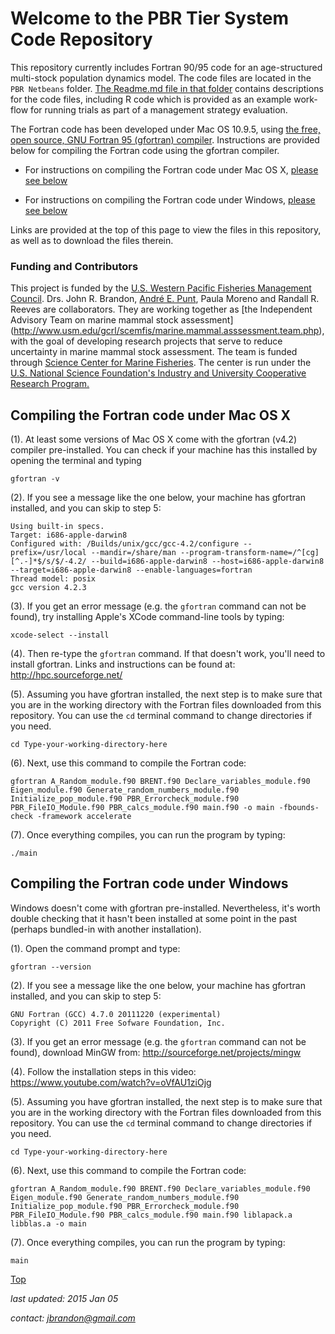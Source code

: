 # Welcome to the PBR Tier System Code Repository
This repository currently includes Fortran 90/95 code for an age-structured multi-stock population dynamics model</a>. The code files are located in the `PBR Netbeans` folder. <a href="https://github.com/John-Brandon/PBR-Tier-System/tree/master/PBR%20Netbeans" target="_blank">The Readme.md file in that folder</a> contains descriptions for the code files, including R code which is provided as an example work-flow for running trials as part of a management strategy evaluation.  

The Fortran code has been developed under Mac OS 10.9.5, using <a href="https://gcc.gnu.org/wiki/GFortran" target="_blank">the free, open source, GNU Fortran 95 (gfortran) compiler</a>. Instructions are provided below for compiling the Fortran code using the gfortran compiler. 

* For instructions on compiling the Fortran code under Mac OS X, [please see below](#compiling-the-fortran-code-under-mac-os)

* For instructions on compiling the Fortran code under Windows, [please see below](#compiling-the-fortran-code-under-windows)

Links are provided at the top of this page to view the files in this repository, as well as to download the files therein. 

### Funding and Contributors
This project is funded by the [U.S. Western Pacific Fisheries Management Council](http://www.wpcouncil.org/about-us/). Drs. John R. Brandon, [Andr&eacute; E. Punt](http://fish.washington.edu/people/punt/index.html), Paula Moreno and Randall R. Reeves are collaborators. They are working together as [the Independent Advisory Team on marine mammal stock assessment] (http://www.usm.edu/gcrl/scemfis/marine.mammal.asssessment.team.php), with the goal of developing research projects that serve to reduce uncertainty in marine mammal stock assessment. The team is funded through [Science Center for Marine Fisheries](http://scemfis.org/aboutus.html). The center is run under the [U.S. National Science Foundation's Industry and University Cooperative Research Program.](http://www.nsf.gov/eng/iip/iucrc/program.jsp) 


## Compiling the Fortran code under Mac OS X
(1). At least some versions of Mac OS X come with the gfortran (v4.2) compiler pre-installed. You can check if your machine has this installed by opening the terminal and typing
```shell
gfortran -v
``` 
(2). If you see a message like the one below, your machine has gfortran installed, and you can skip to step 5:
```shell
Using built-in specs.
Target: i686-apple-darwin8
Configured with: /Builds/unix/gcc/gcc-4.2/configure --prefix=/usr/local --mandir=/share/man --program-transform-name=/^[cg][^.-]*$/s/$/-4.2/ --build=i686-apple-darwin8 --host=i686-apple-darwin8 --target=i686-apple-darwin8 --enable-languages=fortran
Thread model: posix
gcc version 4.2.3
```
(3). If you get an error message (e.g. the `gfortran` command can not be found), try installing Apple's XCode command-line tools by typing:
```shell
xcode-select --install
```
(4). Then re-type the `gfortran` command. If that doesn't work, you'll need to install gfortran. Links and instructions can be found at: http://hpc.sourceforge.net/

(5). Assuming you have gfortran installed, the next step is to make sure that you are in the working directory with the Fortran files downloaded from this repository. You can use the `cd` terminal command to change directories if you need.
```shell
cd Type-your-working-directory-here
```
(6). Next, use this command to compile the Fortran code:
```shell
gfortran A_Random_module.f90 BRENT.f90 Declare_variables_module.f90 Eigen_module.f90 Generate_random_numbers_module.f90 Initialize_pop_module.f90 PBR_Errorcheck_module.f90 PBR_FileIO_Module.f90 PBR_calcs_module.f90 main.f90 -o main -fbounds-check -framework accelerate 
```
(7). Once everything compiles, you can run the program by typing:
```shell
./main
```

## Compiling the Fortran code under Windows
Windows doesn't come with gfortran pre-installed. Nevertheless, it's worth double checking that it hasn't been installed at some point in the past (perhaps bundled-in with another installation). 

(1). Open the command prompt and type: 
```shell
gfortran --version
```
(2). If you see a message like the one below, your machine has gfortran installed, and you can skip to step 5:
```shell
GNU Fortran (GCC) 4.7.0 20111220 (experimental)
Copyright (C) 2011 Free Sofware Foundation, Inc.
```
(3). If you get an error message (e.g. the `gfortran` command can not be found), download MinGW from: http://sourceforge.net/projects/mingw

(4). Follow the installation steps in this video: https://www.youtube.com/watch?v=oVfAU1ziOjg

(5). Assuming you have gfortran installed, the next step is to make sure that you are in the working directory with the Fortran files downloaded from this repository. You can use the `cd` terminal command to change directories if you need.
```shell
cd Type-your-working-directory-here
```

(6). Next, use this command to compile the Fortran code:
```shell
gfortran A_Random_module.f90 BRENT.f90 Declare_variables_module.f90 Eigen_module.f90 Generate_random_numbers_module.f90 Initialize_pop_module.f90 PBR_Errorcheck_module.f90 PBR_FileIO_Module.f90 PBR_calcs_module.f90 main.f90 liblapack.a libblas.a -o main 
```

(7). Once everything compiles, you can run the program by typing:
```shell
main
```

[Top](#welcome-to-the-pbr-tier-system-code-repository)

*last updated: 2015 Jan 05*

*contact: jbrandon@gmail.com*



